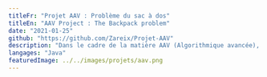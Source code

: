 ```yaml
---
titleFr: "Projet AAV : Problème du sac à dos"
titleEn: "AAV Project : The Backpack problem"
date: "2021-01-25"
github: "https://github.com/Zareix/Projet-AAV"
description: "Dans le cadre de la matière AAV (Algorithmique avancée), développement de plusieurs méthodes de résolution pour le, bien célèbre, problème du sac à dos."
langages: "Java"
featuredImage: ../../images/projets/aav.png
---
```


